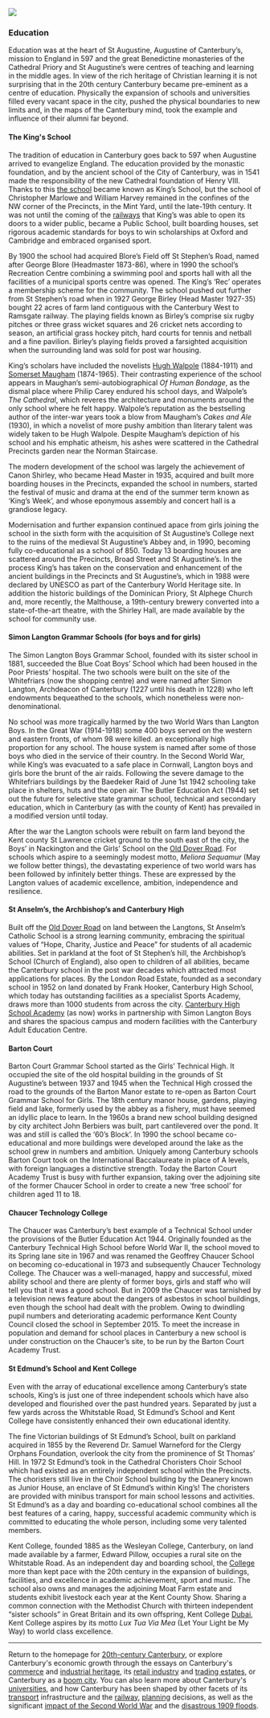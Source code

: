 <a href="https://www.kent-maps.online"><img src="https://www.kent-maps.online/juncture/ve-button.png"></a>
<param ve-config title="20th-Century Canterbury: Education" author="Richard Maltby" layout="vtl" banner="https://stor.artstor.org/stor/c35dcc83-8c83-4e82-8a7e-0d012287b919">

<param ve-entity eid="Q29303" aliases="Canterbury">
<param ve-entity eid="Q32520" aliases="St Augustine, Augustine of Canterbury">
<param ve-entity eid="Q46098131" aliases="Cathedral Priory">
<param ve-entity eid="Q38370" aliases="Henry VIII">
<param ve-entity eid="Q3360332" aliases="King's School">
<param ve-entity eid="Q28975" aliases="Christopher Marlowe">
<param ve-entity eid="Q7519171" aliases="Simon Langton Boys">
<param ve-entity eid="Q7519165" aliases="sister school">
<param ve-entity eid="Q361" aliases="Great War">
<param ve-entity eid="Q5340874" aliases="Education Act 1944">
<param ve-entity eid="Q5496264" aliases="Canon Shirley">
<param ve-entity eid="Q59632394" aliases="St Augustine's Abbey">
<param ve-entity eid="Q7587039" aliases="St Anselm's">
<param ve-entity eid="Q4785588" aliases="Archbishop's School">
<param ve-entity eid="Q7721217" aliases="Canterbury High">
<param ve-entity eid="Q4865609" aliases="Barton Court Grammar School">
<param ve-entity eid="Q7593000" aliases="St Edmund's">
<param ve-entity eid="Q15235569" aliases="Kent College">

### Education

Education was at the heart of St Augustine, Augustine of Canterbury’s, mission to England in 597 and the great Benedictine monasteries of the Cathedral Priory and St Augustine’s were centres of teaching and learning in the middle ages. In view of the rich heritage of Christian learning it is not surprising that in the 20th century Canterbury became pre-eminent as a centre of education. Physically the expansion of schools and universities filled every vacant space in the city, pushed the physical boundaries to new limits and, in the maps of the Canterbury mind, took the example and influence of their alumni far beyond.
<param ve-map center="Q3360332" zoom="15">

#### The King's School

The tradition of education in Canterbury goes back to 597 when Augustine arrived to evangelize England. The education provided by the monastic foundation, and by the ancient school of the City of Canterbury, was in 1541 made the responsibility of the new Cathedral foundation of Henry VIII. Thanks to this [the school](https://www.kings-school.co.uk) became known as King’s School, but the school of Christopher Marlowe and William Harvey remained in the confines of the NW corner of the Precincts, in the Mint Yard, until the late-19th century. It was not until the coming of the [railways](/canterbury/20c-canterbury-railway) that King’s was able to open its doors to a wider public, became a Public School, built boarding houses, set rigorous academic standards for boys to win scholarships at Oxford and Cambridge and embraced organised sport.
<param ve-map center="Q3360332" zoom="15">

By 1900 the school had acquired Blore’s Field off St Stephen’s Road, named after George Blore (Headmaster 1873-86), where in 1990 the school’s Recreation Centre combining a swimming pool and sports hall with all the facilities of a municipal sports centre was opened. The King’s ‘Rec’ operates a membership scheme for the community. The school pushed out further from St Stephen’s road when in 1927 George Birley (Head Master 1927-35) bought 22 acres of farm land contiguous with the Canterbury West to Ramsgate railway. The playing fields known as Birley’s comprise six rugby pitches or three grass wicket squares and 26 cricket nets according to season, an artificial grass hockey pitch, hard courts for tennis and netball and a fine pavilion. Birley’s playing fields proved a farsighted acquisition when the surrounding land was sold for post war housing.
<param ve-image url="https://stor.artstor.org/stor/67a31a8c-c065-4747-a259-131c9d72eddc" label="South prospect at King's School" attribution="By kind permission of King's School, Canterbury">
<param ve-image url="https://stor.artstor.org/stor/daff0204-9646-4c43-a2ec-5577eb6cca3e" label="Mint Yard" attribution="Mint Yard, Kings School, Canterbury, c. 1900. By kind permission of King's School, Canterbury">
<param ve-image url="https://stor.artstor.org/stor/a257cc7a-42ea-4a6d-a510-a0d88c551690" label="Murray School House" attribution="Murray School House, Kings School, Canterbury, c. 1900. By kind permission of King's School, Canterbury">

King’s scholars have included the novelists [Hugh Walpole]( /19c/19c-walpole-biography) (1884-1911) and [Somerset Maugham]( /20c/20c-maugham-biography) (1874-1965). Their contrasting experience of the school appears in Maughan’s semi-autobiographical _Of Human Bondage_, as the dismal place where Philip Carey endured his school days, and Walpole’s _The Cathedral_, which reveres the architecture and monuments around the only school where he felt happy. Walpole’s reputation as the bestselling author of the inter-war years took a blow from Maugham’s _Cakes and Ale_ (1930), in which a novelist of more pushy ambition than literary talent was widely taken to be Hugh Walpole. Despite Maugham’s depiction of his school and his emphatic atheism, his ashes were scattered in the Cathedral Precincts garden near the Norman Staircase.
<param ve-image url="https://upload.wikimedia.org/wikipedia/commons/thumb/e/e9/Canterbury_norman_staircase.JPG/1600px-Canterbury_norman_staircase.JPG" label="Canterbury Cathedral's Norman Staircase" attribution="Photo credit Velvet, CC BY-SA 3.0, via Wikimedia Commons">

The modern development of the school was largely the achievement of Canon Shirley, who became Head Master in 1935, acquired and built more boarding houses in the Precincts, expanded the school in numbers, started the festival of music and drama at the end of the summer term known as ‘King’s Week’, and whose eponymous assembly and concert hall is a grandiose legacy.
<param ve-image url="https://stor.artstor.org/stor/c7538ee6-6e4e-4321-a748-578148758e2a" label="Mint Yard" attribution="Mint Yard, Kings School, Canterbury, 1976. By kind permission of King's School, Canterbury">

Modernisation and further expansion continued apace from girls joining the school in the sixth form with the acquisition of St Augustine’s College next to the ruins of the medieval St Augustine’s Abbey and, in 1990, becoming fully co-educational as a school of 850. Today 13 boarding houses are scattered around the Precincts, Broad Street and St Augustine’s. In the process King’s has taken on the conservation and enhancement of the ancient buildings in the Precincts and St Augustine’s, which in 1988 were declared by UNESCO as part of the Canterbury World Heritage site. In addition the historic buildings of the Dominican Priory, St Alphege Church and, more recently, the Malthouse, a 19th-century brewery converted into a state-of-the-art theatre, with the Shirley Hall, are made available by the school for community use.

#### Simon Langton Grammar Schools (for boys and for girls)

The Simon Langton Boys Grammar School, founded with its sister school in 1881, succeeded the Blue Coat Boys’ School which had been housed in the Poor Priests’ hospital. The two schools were built on the site of the Whitefriars (now the shopping centre) and were named after Simon Langton, Archdeacon of Canterbury (1227 until his death in 1228) who left endowments bequeathed to the schools, which nonetheless were non-denominational. 
<param ve-map center="Q7519171" zoom="15">

No school was more tragically harmed by the two World Wars than Langton Boys. In the Great War (1914-1918) some 400 boys served on the western and eastern fronts, of whom 98 were killed. an exceptionally high proportion for any school. The house system is named after some of those boys who died in the service of their country. In the Second World War, while King’s was evacuated to a safe place in Cornwall, Langton boys and girls bore the brunt of the air raids. Following the severe damage to the Whitefriars buildings by the Baedeker Raid of June 1st 1942 schooling take place in shelters, huts and the open air.  The Butler Education Act (1944) set out the future for selective state grammar school, technical and secondary education, which in Canterbury (as with the county of Kent) has prevailed in a modified version until today.
<param ve-image url="https://stor.artstor.org/stor/c1364803-83ff-4c91-ad94-2c3903d4b135" label="Simon Langton Schools" attribution="Published by H. J. Goulden, Canterbury, pre-1918">

After the war the Langton schools were rebuilt on farm land beyond the Kent county St Lawrence cricket ground to the south east of the city, the Boys’ in Nackington and the Girls’ School on the [Old Dover Road]( /dickens/david-copperfield-dover-road). For schools which aspire to a seemingly modest motto, *Meliora Sequamur* (May we follow better things), the devastating experience of two world wars has been followed by infinitely better things. These are expressed by the Langton values of academic excellence, ambition, independence and resilience. 
<param ve-image url="https://stor.artstor.org/stor/b6c45d8f-4472-4f55-884b-2d14cab76143" label="Simon Langton Boys'" attribution="© Carolyn Oulton, by kind permission">
<param ve-image url="https://stor.artstor.org/stor/efb430e3-c025-4ddd-a976-bc985277273c" label="Simon Langton Boys' School entrance" attribution="Simon Langton Boys' School, 1974. By permission of Simon Langton Boys' Grammar School">
<param ve-image url="https://stor.artstor.org/stor/a5222b83-766a-49ce-a3e5-6ff598aecee5" label="Simon Langton Girls'" attribution="By kind permission of Simon Langton Girls' Grammar School">

#### St Anselm’s, the Archbishop’s and Canterbury High

Built off the [Old Dover Road]( /dickens/david-copperfield-dover-road) on land between the Langtons, St Anselm’s Catholic School is a strong learning community, embracing the spiritual values of “Hope, Charity, Justice and Peace” for students of all academic abilities. Set in parkland at the foot of St Stephen’s hill, the Archbishop’s School (Church of England), also open to children of all abilities, became the Canterbury school in the post war decades which attracted most applications for places.  By the London Road Estate, founded as a secondary school in 1952 on land donated by Frank Hooker, Canterbury High School, which today has outstanding facilities as a specialist Sports Academy, draws more than 1000 students from across the city. [Canterbury High School Academy](https://www.canterbury.kent.sch.uk) (as now) works in partnership with Simon Langton Boys and shares the spacious campus and modern facilities with the Canterbury Adult Education Centre.
<param ve-map center="Q7721217" zoom="15">

#### Barton Court

Barton Court Grammar School started as the Girls’ Technical High. It occupied the site of the old hospital building in the grounds of St Augustine’s between 1937 and 1945 when the Technical High crossed the road to the grounds of the Barton Manor estate to re-open as Barton Court Grammar School for Girls. The 18th century manor house, gardens, playing field and lake, formerly used by the abbey as a fishery, must have seemed an idyllic place to learn. In the 1960s a brand new school building designed by city architect John Berbiers was built, part cantilevered over the pond. It was and still is called the ‘60’s Block’. In 1990 the school became co-educational and more buildings were developed around the lake as the school grew in numbers and ambition. Uniquely among Canterbury schools Barton Court took on the International Baccalaureate in place of A levels, with foreign languages a distinctive strength. Today the Barton Court Academy Trust is busy with further expansion, taking over the adjoining site of the former Chaucer School in order to create a new ‘free school’ for children aged 11 to 18. 
<param ve-image url="https://upload.wikimedia.org/wikipedia/commons/thumb/6/62/Barton_court.jpg/802px-Barton_court.jpg" label="Barton Court, main building" attribution="Photo credit Le Deluge, CC BY-SA 3.0, via Wikimedia Commons">
<param ve-map center="Q4865609" zoom="15">

#### Chaucer Technology College

The Chaucer was Canterbury’s best example of a Technical School under the provisions of the Butler Education Act 1944. Originally founded as the Canterbury Technical High School before World War II, the school moved to its Spring lane site in 1967 and was renamed the Geoffrey Chaucer School on becoming co-educational in 1973 and subsequently Chaucer Technology College. The Chaucer was a well-managed, happy and successful, mixed ability school and there are plenty of former boys, girls and staff who will tell you that it was a good school. But in 2009 the Chaucer was tarnished by a television news feature about the dangers of asbestos in school buildings, even though the school had dealt with the problem. Owing to dwindling pupil numbers and deteriorating academic performance Kent County Council closed the school in September 2015. To meet the increase in population and demand for school places in Canterbury a new school is under construction on the Chaucer’s site, to be run by the Barton Court Academy Trust.  
<param ve-image url="https://upload.wikimedia.org/wikipedia/commons/thumb/8/8c/Chaucer_school_canterbury.jpg/1599px-Chaucer_school_canterbury.jpg" label="Chaucer School in 2013" attribution="Photo credit Le Deluge, CC BY-SA 3.0, via Wikimedia Commons">

#### St Edmund’s School and Kent College

Even with the array of educational excellence among Canterbury’s state schools, King’s is just one of three independent schools which have also developed and flourished over the past hundred years. Separated by just a few yards across the Whitstable Road, St Edmund’s School and Kent College have consistently enhanced their own educational identity.
<param ve-image url="https://stor.artstor.org/stor/0335f354-b193-43c7-859f-39df4b1965a1" label="Postcard of Kent College" attribution="Postcard of Kent College, c.1930. By kind permission of Kent College">

The fine Victorian buildings of St Edmund’s School, built on parkland acquired in 1855 by the Reverend Dr. Samuel Warneford for the Clergy Orphans Foundation, overlook the city from the prominence of St Thomas’ Hill. In 1972 St Edmund’s took in the Cathedral Choristers Choir School which had existed as an entirely independent school within the Precincts. The choristers still live in the Choir School building by the Deanery known as Junior House, an enclave of St Edmund’s within King’s! The choristers are provided with minibus transport for main school lessons and activities. St Edmund’s as a day and boarding co-educational school combines all the best features of a caring, happy, successful academic community which is committed to educating the whole person, including some very talented members. 
<param ve-image url="https://stor.artstor.org/stor/6ab759bd-834f-46a9-adda-72e1807f86b6" label="St Edmund's School" attribution="© St Edmund's School, Canterbury, used with kind permission">
<param ve-image url="https://stor.artstor.org/stor/8818c692-2db8-4bde-a586-ddeb030f7ca9" label="St Edmund's School" attribution="© St Edmund's School, Canterbury, used with kind permission">
<param ve-map center="Q7593000" zoom="15">

Kent College, founded 1885 as the Wesleyan College, Canterbury, on land made available by a farmer, Edward Pillow, occupies a rural site on the Whitstable Road. As an independent day and boarding school, the [College](https://kentcollege.com) more than kept pace with the 20th century in the expansion of buildings, facilities, and excellence in academic achievement, sport and music. The school also owns and manages the adjoining Moat Farm estate and students exhibit livestock each year at the Kent County Show. Sharing a common connection with the Methodist Church with thirteen independent “sister schools” in Great Britain and its own offspring, Kent College [Dubai](https://kentcollege.ae/), Kent College aspires by its motto *Lux Tua Via Mea* (Let Your Light be My Way) to world class excellence.
<param ve-image url="https://upload.wikimedia.org/wikipedia/commons/thumb/b/b6/Plan_for_Wesleyan_College%2C_Canterbury_%283611603394%29.jpg/640px-Plan_for_Wesleyan_College%2C_Canterbury_%283611603394%29.jpg" label="Plan for Wesleyan College" attribution="Cornell University, no known copyright restrictions">

***

Return to the homepage for [20th-century Canterbury](/canterbury/20c-canterbury-home), or explore Canterbury's economic growth through the essays on Canterbury's [commerce](/canterbury/20c-canterbury-commerce) and [industrial heritage](/canterbury/20c-canterbury-industrial), its [retail industry](/canterbury/20c-canterbury-retail-store) and [trading estates](/canterbury/20c-canterbury-trading-estates), or Canterbury as a [boom city](/canterbury/20c-canterbury-boom-city). You can also learn more about Canterbury's [universities](/canterbury/20c-canterbury-universities), and how Canterbury has been shaped by other facets of its [transport](/canterbury/20c-canterbury-transport) infrastructure and the [railway](/canterbury/20c-canterbury-railway), [planning](/canterbury/20c-canterbury-planning) decisions, as well as the significant [impact of the Second World War](/canterbury/20c-canterbury-ww2) and the [disastrous 1909 floods](/canterbury/20c-canterbury-floods).
<param ve-image url="https://upload.wikimedia.org/wikipedia/commons/thumb/0/02/Canterbury_Cathedral_-_Portal_Nave_Cross-spire.jpeg/1557px-Canterbury_Cathedral_-_Portal_Nave_Cross-spire.jpeg" label="Canterbury Cathedral" attribution="Hans Musil, CC BY-SA 4.0"> 
